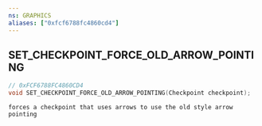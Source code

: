 ```yaml
---
ns: GRAPHICS
aliases: ["0xfcf6788fc4860cd4"]
---
```

## SET_CHECKPOINT_FORCE_OLD_ARROW_POINTING

```c
// 0xFCF6788FC4860CD4
void SET_CHECKPOINT_FORCE_OLD_ARROW_POINTING(Checkpoint checkpoint);
```

```
forces a checkpoint that uses arrows to use the old style arrow pointing
```
